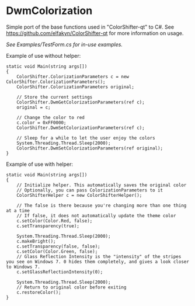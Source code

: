DwmColorization
===============

Simple port of the base functions used in "ColorShifter-qt" to C#. See https://github.com/elfakyn/ColorShifter-qt for more information on usage.

*See Examples/TestForm.cs for in-use examples.*

Example of use without helper:

    static void Main(string args[])
    {
        ColorShifter.ColorizationParameters c = new ColorShifter.ColorizationParameters();
        ColorShifter.ColorizationParameters original;
        
        // Store the current settings
        ColorShifter.DwmGetColorizationParameters(ref c);
        original = c;
        
        // Change the color to red
        c.color = 0xFF0000;
        ColorShifter.DwmSetColorizationParameters(ref c);
        
        // Sleep for a while to let the user enjoy the colors
        System.Threading.Thread.Sleep(2000);
        ColorShifter.DwmSetColorizationParameters(ref original);
    }

Example of use with helper:

    static void Main(string args[])
    {
        // Initialize helper. This automatically saves the original color
        // Optionally, you can pass ColorizationParameters to it
        ColorShifterHelper c = new ColorShifterHelper();

        // The false is there because you're changing more than one thing at a time
        // If false, it does not automatically update the theme color
        c.setColor(Color.Red, false);
        c.setTransparency(true);

        System.Threading.Thread.Sleep(2000);
        c.makeBright();
        c.setTransparency(false, false);
        c.setColor(Color.Green, false);
        // Glass Reflection Intensity is the "intensity" of the stripes you see on Windows 7. 0 hides them completely, and gives a look closer to Windows 7.
        c.setGlassReflectionIntensity(0);

        System.Threading.Thread.Sleep(2000);
        // Return to original color before exiting
        c.restoreColor();
    }
